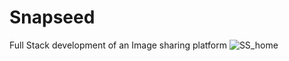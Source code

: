 # Snapseed
Full Stack development of an Image sharing platform 
![SS_home](https://user-images.githubusercontent.com/49150875/82198560-1d6b6b80-991a-11ea-8779-e300354365d0.gif)
